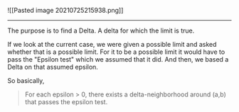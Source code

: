 ![[Pasted image 20210725215938.png]]
***
The purpose is to find a Delta. A delta for which the limit is true. 

If we look at the current case, we were given a possible limit and asked whether that is a possible limit. For it to be a possible limit it would have to pass the "Epsilon test" which we assumed that it did. And then, we based a Delta on that assumed epsilon.

So basically,
> For each epsilon > 0, there exists a delta-neighborhood around (a,b) that passes the epsilon test.

